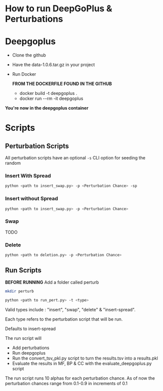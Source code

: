 # How to run DeepGoPlus & Perturbations 

# Deepgoplus
- Clone the github
- Have the data-1.0.6.tar.gz in your project
- Run Docker

  **FROM THE DOCKERFILE FOUND IN THE GITHUB**
  - docker build -t deepgoplus .
  - docker run --rm -it deepgoplus

**You're now in the deepgoplus container**

# Scripts

## Perturbation Scripts
All perturbation scripts have an optional ```-s``` CLI option for seeding the random
### Insert With Spread
```bash
python <path to insert_swap.py> -p <Perturbation Chance> -sp
```
### Insert without Spread
```bash
python <path to insert_swap.py> -p <Perturbation Chance>
```
### Swap
TODO
### Delete
```bash
python <path to deletion.py> -p <Perturbation Chance>
```

## Run Scripts
**BEFORE RUNNING**
Add a folder called perturb
```bash
mkdir perturb
```

```bash
python <path to run_pert.py> -t <type>
```
Valid types include : "insert", "swap", "delete" & "insert-spread".

Each type refers to the perturbation script that will be run.

Defaults to insert-spread

The run script will 
- Add perturbations
- Run deepgoplus
- Run the convert_tsv_pkl.py script to turn the results.tsv into a results.pkl
- Evaluate the results in MF, BP & CC with the evaluate_deepgoplus.py script

The run script runs 10 alphas for each perturbation chance.
As of now the perturbation chances range from 0.1-0.9 in increments of 0.1
